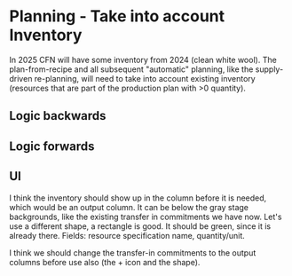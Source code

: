 # Planning - Take into account Inventory

In 2025 CFN will have some inventory from 2024 (clean white wool).  The plan-from-recipe and all subsequent "automatic" planning, like the supply-driven re-planning, will need to take into account existing inventory (resources that are part of the production plan with >0 quantity).

## Logic backwards



## Logic forwards



## UI

I think the inventory should show up in the column before it is needed, which would be an output column. It can be below the gray stage backgrounds, like the existing transfer in commitments we have now. Let's use a different shape, a rectangle is good.  It should be green, since it is already there.  Fields: resource specification name, quantity/unit.

I think we should change the transfer-in commitments to the output columns before use also (the + icon and the shape).
